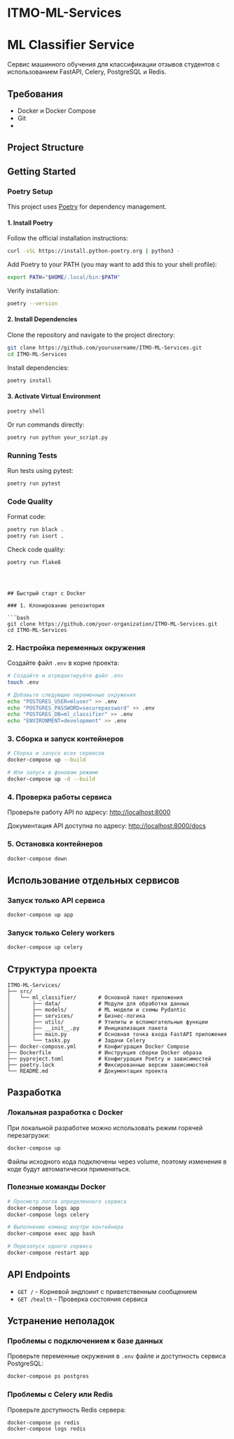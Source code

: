 # ITMO-ML-Services

# ML Classifier Service

Сервис машинного обучения для классификации отзывов студентов с использованием FastAPI, Celery, PostgreSQL и Redis.

## Требования

- Docker и Docker Compose
- Git
-
## Project Structure

## Getting Started

### Poetry Setup

This project uses [Poetry](https://python-poetry.org/) for dependency management.

#### 1. Install Poetry

Follow the official installation instructions:

```bash
curl -sSL https://install.python-poetry.org | python3 -
```

Add Poetry to your PATH (you may want to add this to your shell profile):
```bash
export PATH="$HOME/.local/bin:$PATH"
```

Verify installation:
```bash
poetry --version
```

#### 2. Install Dependencies

Clone the repository and navigate to the project directory:
```bash
git clone https://github.com/yourusername/ITMO-ML-Services.git
cd ITMO-ML-Services
```

Install dependencies:
```bash
poetry install
```

#### 3. Activate Virtual Environment

```bash
poetry shell
```

Or run commands directly:
```bash
poetry run python your_script.py
```

### Running Tests

Run tests using pytest:
```bash
poetry run pytest
```

### Code Quality

Format code:
```bash
poetry run black .
poetry run isort .
```

Check code quality:
```bash
poetry run flake8
```
```



## Быстрый старт с Docker

### 1. Клонирование репозитория

```bash
git clone https://github.com/your-organization/ITMO-ML-Services.git
cd ITMO-ML-Services
```

### 2. Настройка переменных окружения

Создайте файл `.env` в корне проекта:

```bash
# Создайте и отредактируйте файл .env
touch .env

# Добавьте следующие переменные окружения
echo "POSTGRES_USER=mluser" >> .env
echo "POSTGRES_PASSWORD=securepassword" >> .env
echo "POSTGRES_DB=ml_classifier" >> .env
echo "ENVIRONMENT=development" >> .env
```

### 3. Сборка и запуск контейнеров

```bash
# Сборка и запуск всех сервисов
docker-compose up --build

# Или запуск в фоновом режиме
docker-compose up -d --build
```

### 4. Проверка работы сервиса

Проверьте работу API по адресу: [http://localhost:8000](http://localhost:8000)

Документация API доступна по адресу: [http://localhost:8000/docs](http://localhost:8000/docs)

### 5. Остановка контейнеров

```bash
docker-compose down
```

## Использование отдельных сервисов

### Запуск только API сервиса

```bash
docker-compose up app
```

### Запуск только Celery workers

```bash
docker-compose up celery
```

## Структура проекта

```
ITMO-ML-Services/
├── src/
│   └── ml_classifier/       # Основной пакет приложения
│       ├── data/            # Модули для обработки данных
│       ├── models/          # ML модели и схемы Pydantic
│       ├── services/        # Бизнес-логика
│       ├── utils/           # Утилиты и вспомогательные функции
│       ├── __init__.py      # Инициализация пакета
│       ├── main.py          # Основная точка входа FastAPI приложения
│       └── tasks.py         # Задачи Celery
├── docker-compose.yml       # Конфигурация Docker Compose
├── Dockerfile               # Инструкция сборки Docker образа
├── pyproject.toml           # Конфигурация Poetry и зависимостей
├── poetry.lock              # Фиксированные версии зависимостей
└── README.md                # Документация проекта
```

## Разработка

### Локальная разработка с Docker

При локальной разработке можно использовать режим горячей перезагрузки:

```bash
docker-compose up
```

Файлы исходного кода подключены через volume, поэтому изменения в коде будут автоматически применяться.

### Полезные команды Docker

```bash
# Просмотр логов определенного сервиса
docker-compose logs app
docker-compose logs celery

# Выполнение команд внутри контейнера
docker-compose exec app bash

# Перезапуск одного сервиса
docker-compose restart app
```

## API Endpoints

- `GET /` - Корневой эндпоинт с приветственным сообщением
- `GET /health` - Проверка состояния сервиса

## Устранение неполадок

### Проблемы с подключением к базе данных
Проверьте переменные окружения в `.env` файле и доступность сервиса PostgreSQL:

```bash
docker-compose ps postgres
```

### Проблемы с Celery или Redis
Проверьте доступность Redis сервера:

```bash
docker-compose ps redis
docker-compose logs redis
```

